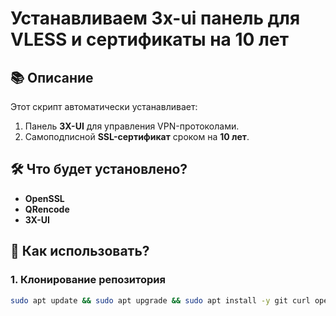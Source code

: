 # Устанавливаем 3x-ui панель для VLESS и сертификаты на 10 лет

## 📚 Описание

Этот скрипт автоматически устанавливает:
1. Панель **3X-UI** для управления VPN-протоколами.
2. Самоподписной **SSL-сертификат** сроком на **10 лет**.

## 🛠️ Что будет установлено?
- **OpenSSL**
- **QRencode**
- **3X-UI**

## 🚀 Как использовать?

### 1. Клонирование репозитория
```bash
sudo apt update && sudo apt upgrade && sudo apt install -y git curl openssl qrencode systemd && rm -rf ~/3xui-panel-script && git clone https://github.com/gruffus/3xui-panel-script.git && cd 3xui-panel-script && chmod +x self_signed_cert.sh && sudo ./self_signed_cert.sh
